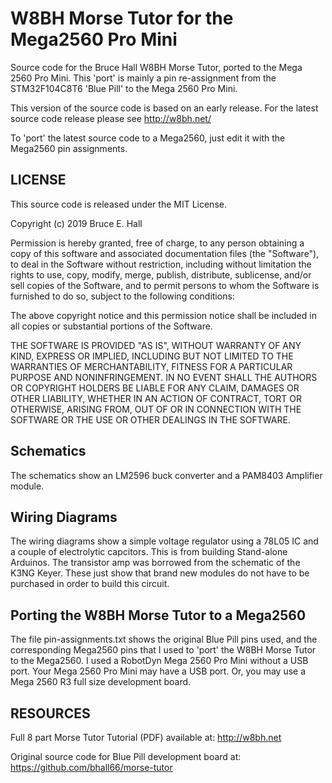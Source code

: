 # W8BH Morse Tutor for the  Mega2560 Pro Mini

Source code for the Bruce Hall W8BH Morse Tutor, ported to the 
Mega 2560 Pro Mini. This 'port' is mainly a pin re-assignment
from the STM32F104C8T6 'Blue Pill' to the Mega 2560 Pro Mini.

This version of the source code is based on an early release.
For the latest source code release please see http://w8bh.net/

To 'port' the latest source code to a Mega2560, just edit it
with the Mega2560 pin assignments.

## LICENSE

This source code is released under the MIT License. 

Copyright (c) 2019 Bruce E. Hall

Permission is hereby granted, free of charge, to any person 
obtaining a copy of this software and associated documentation
files (the "Software"), to deal in the Software without 
restriction, including without limitation the rights to use,
copy, modify, merge, publish, distribute, sublicense, and/or sell
copies of the Software, and to permit persons to whom the 
Software is furnished to do so, subject to the following 
conditions:

The above copyright notice and this permission notice shall be 
included in all copies or substantial portions of the Software.

THE SOFTWARE IS PROVIDED "AS IS", WITHOUT WARRANTY OF ANY KIND,
EXPRESS OR IMPLIED, INCLUDING BUT NOT LIMITED TO THE WARRANTIES
OF MERCHANTABILITY, FITNESS FOR A PARTICULAR PURPOSE AND 
NONINFRINGEMENT. IN NO EVENT SHALL THE AUTHORS OR COPYRIGHT 
HOLDERS BE LIABLE FOR ANY CLAIM, DAMAGES OR OTHER LIABILITY, 
WHETHER IN AN ACTION OF CONTRACT, TORT OR OTHERWISE, ARISING 
FROM, OUT OF OR IN CONNECTION WITH THE SOFTWARE OR THE USE OR 
OTHER DEALINGS IN THE SOFTWARE.

## Schematics

The schematics show an LM2596 buck converter and a PAM8403 Amplifier module.

## Wiring Diagrams

The wiring diagrams show a simple voltage regulator using a 78L05 IC and a couple of electrolytic capcitors. This is from building Stand-alone Arduinos. The transistor amp was borrowed from the schematic of the K3NG Keyer. These just show that brand new modules do not have to be purchased in order to build this circuit.

## Porting the W8BH Morse Tutor to a Mega2560

The file pin-assignments.txt shows the original Blue Pill pins used, and the corresponding Mega2560 pins that I used to 'port' the W8BH Morse Tutor to the Mega2560. I used a RobotDyn Mega 2560 Pro Mini without a USB port. Your Mega 2560 Pro Mini may have a USB port. Or, you may use a Mega 2560 R3 full size development board. 

## RESOURCES

Full 8 part Morse Tutor Tutorial (PDF) available at: 
http://w8bh.net

Original source code for Blue Pill development board at: 
https://github.com/bhall66/morse-tutor
